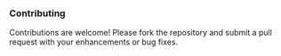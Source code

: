 ### Contributing

Contributions are welcome! Please fork the repository and submit a pull request with your enhancements or bug fixes.
